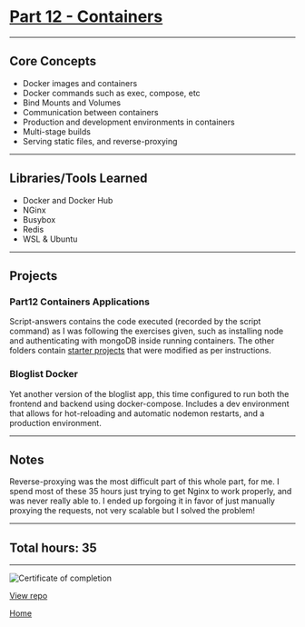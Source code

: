 # [Part 12 - Containers](https://fullstackopen.com/en/part12/)

---

## Core Concepts

- Docker images and containers
- Docker commands such as exec, compose, etc
- Bind Mounts and Volumes
- Communication between containers
- Production and development environments in containers
- Multi-stage builds
- Serving static files, and reverse-proxying

---

## Libraries/Tools Learned

- Docker and Docker Hub
- NGinx
- Busybox
- Redis
- WSL & Ubuntu

---

## Projects

### Part12 Containers Applications

Script-answers contains the code executed (recorded by the script command) as I was following the exercises given, such as installing node and authenticating with mongoDB inside running containers. The other folders contain [starter projects](https://github.com/fullstack-hy2020/part12-containers-applications) that were modified as per instructions.

### Bloglist Docker

Yet another version of the bloglist app, this time configured to run both the frontend and backend using docker-compose. Includes a dev environment that allows for hot-reloading and automatic nodemon restarts, and a production environment.

---

## Notes

Reverse-proxying was the most difficult part of this whole part, for me. I spend most of these 35 hours just trying to get Nginx to work properly, and was never really able to. I ended up forgoing it in favor of just manually proxying the requests, not very scalable but I solved the problem!

---

## Total hours: 35

---

![Certificate of completion](https://imgur.com/4fUkjTI.png)

[View repo](https://github.com/jcmsmith/FSO/tree/main/Part12)

[Home](https://github.com/jcmsmith/FSO)
